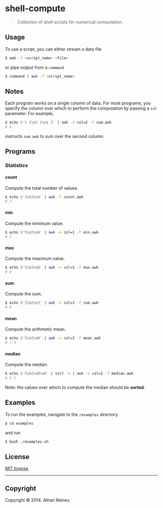 shell-compute
===========

> Collection of shell scripts for numerical computation.


## Usage

To use a script, you can either stream a data file

``` bash
$ awk -f <script_name> <file>
```

or pipe output from a `command`

``` bash
$ command | awk -f <script_name>
```

## Notes

Each program works on a single column of data. For most programs, you specify the column over which to perform the computation by passing a `col` parameter. For example,

``` bash
$ echo $'1 2\n1 2\n1 2' | awk -v col=2 -f sum.awk
# 4
```

instructs `sum.awk` to sum over the second column.


## Programs

### Statistics

#### count

Compute the total number of values.

``` bash
$ echo $'1\n2\n4' | awk -f count.awk
# 3
```

#### min

Compute the minimum value.

``` bash
$ echo $'5\n2\n8' | awk -v col=1 -f min.awk
# 2
```

#### max

Compute the maximum value.

``` bash
$ echo $'5\n2\n8' | awk -v col=1 -f max.awk
# 8
```

#### sum

Compute the sum.

``` bash
$ echo $'1\n2\n3' | awk -v col=1 -f sum.awk
# 6
```

#### mean

Compute the arithmetic mean.

``` bash
$ echo $'5\n2\n8' | awk -v col=1 -f mean.awk
# 7.5
```


#### median

Compute the median.

``` bash
$ echo $'5\n2\n8\n6' | sort -n | awk -v col=1 -f median.awk
# 5.5
```

Note: the values over which to compute the median should be __sorted__.


## Examples

To run the examples, navigate to the `/examples` directory

``` bash
$ cd examples
```

and run

``` bash
$ bash ./examples.sh
```


## License

[MIT license](http://opensource.org/licenses/MIT). 


---
## Copyright

Copyright &copy; 2014. Athan Reines.